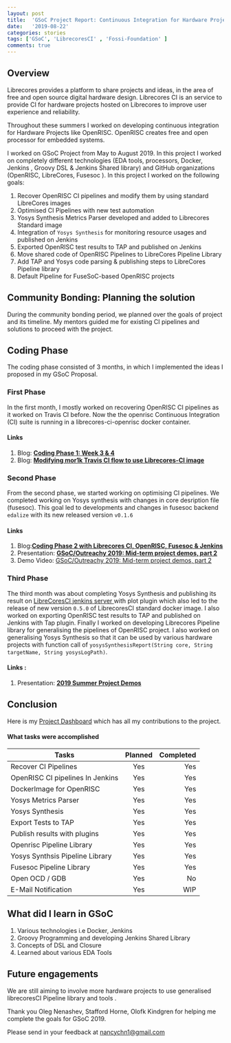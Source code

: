 ```yaml
---
layout: post
title:  'GSoC Project Report: Continuous Integration for Hardware Projects on LibreCores CI'
date:   '2019-08-22'
categories: stories
tags: ['GSoC', 'LibrecoresCI' , 'Fossi-Foundation' ]
comments: true
---
```

## Overview
Librecores provides a platform to share projects and ideas, in the area of free and open source digital hardware design. Librecores CI is an service to provide CI for hardware projects hosted on Librecores to improve user experience and reliability.

Throughout these summers I worked on developing continuous integration for Hardware Projects like OpenRISC. OpenRISC creates free and open processor for embedded systems.

I worked on GSoC Project from May to August 2019. In this project I worked on completely different technologies (EDA tools, processors, Docker, Jenkins , Groovy DSL & Jenkins Shared library) and GitHub organizations (OpenRISC, LibreCores, Fusesoc ). In this project I worked on the following goals:
1) Recover OpenRISC CI pipelines and modify them by using standard LibreCores images
2) Optimised CI Pipelines with new test automation
3) Yosys Synthesis Metrics Parser developed and added to Librecores Standard image 
4) Integration of `Yosys Synthesis` for monitoring resource usages and published on Jenkins
5) Exported OpenRISC test results to TAP and published on Jenkins  
6) Move shared code of OpenRISC Pipelines to LibreCores Pipeline Library
7) Add TAP and Yosys code parsing & publishing steps to LibreCores Pipeline library
8) Default Pipeline for FuseSoC-based OpenRISC projects



## Community Bonding: Planning the solution
During the community bonding period, we planned over the goals of project and its timeline. My mentors guided me for existing CI pipelines and solutions 
to proceed with the project.

 

## Coding Phase 
The coding phase consisted of 3 months, in which I implemented the ideas I proposed in my GSoC Proposal. 

### First Phase 
In the first month, I mostly worked on recovering OpenRISC CI pipelines as it worked on Travis CI before. Now the the openrisc Continuous Integration (CI) suite is running in a librecores-ci-openrisc docker container.
#### Links 
1) Blog: <a href = "http://nancychauhan.in/stories/2019/06/28/gsoc-week3_4/"><strong>Coding Phase 1: Week 3 & 4 </strong></a>
2) Blog: <a href = "http://nancychauhan.in/stories/2019/06/08/gsoc-week1_2/"><strong>Modifying mor1k Travis CI flow to use Librecores-CI image</strong></a> 
 

### Second Phase 
From the second phase, we started working on optimising CI pipelines. We completed working on Yosys synthesis with changes in core desription file (fusesoc). This goal 
led to developments and changes in fusesoc backend `edalize` with its new released version ``v0.1.6 ``
#### Links 
1) Blog:<a href = "http://nancychauhan.in/stories/2019/07/30/coding-phase2/"><strong>Coding Phase 2 with Librecores CI, OpenRISC, Fusesoc & Jenkins</strong></a> 
2) Presentation: <a href = "https://docs.google.com/presentation/d/1MyXM3xn0ZwbXyJpsaAi3q_CkBsdfXjbGQKcMuOk83i4/edit?usp=sharing"><strong>GSoC/Outreachy 2019: Mid-term project demos, part 2</strong></a>
3) Demo Video: <a href="https://www.youtube.com/watch?v=HlENuZZq7zc">GSoC/Outreachy 2019: Mid-term project demos, part 2</a>
### Third Phase 
The third  month was about completing Yosys Synthesis and publishing its result on <a href="https://ci.librecores.org/job/Projects/job/OpenRISC/">LibreCoresCI jenkins server </a> with plot plugin which also led to the release of new version ``0.5.0`` of LibrecoresCI standard docker image.
I also worked on exporting OpenRISC test results to TAP and published on Jenkins with Tap plugin. Finally I worked on developing Librecores Pipeline library for generalising the pipelines of OpenRISC project. 
I also worked on generalising Yosys Synthesis so that it can be used by various hardware projects with function call of ``yosysSynthesisReport(String core, String targetName, String yosysLogPath)``. 


#### Links :
1) Presentation: <a href = "https://docs.google.com/presentation/d/10GbtgTQwdoZqCfPv5hhXnVffNXPT8BeGNx0H5PJAJuw/edit?usp=sharing"><strong>2019 Summer Project Demos</strong></a>

## Conclusion 
Here is my <a href="https://github.com/orgs/librecores/projects/1">Project Dashboard</a> which has all my contributions to the project.

#### What tasks were accomplished 


| Tasks        | Planned       | Completed  |
| --------------------------------- |:-------------:| -----:|
| Recover CI Pipelines              | Yes | Yes |
| OpenRISC CI pipelines In Jenkins  | Yes | Yes |
| DockerImage for OpenRISC| Yes | Yes |
| Yosys Metrics Parser | Yes | Yes |
| Yosys Synthesis | Yes | Yes |
| Export Tests to TAP | Yes | Yes |
| Publish results with plugins| Yes | Yes |
| Openrisc Pipeline Library | Yes | Yes |
| Yosys Synthsis Pipeline Library | Yes | Yes |
| Fusesoc Pipeline Library | Yes | Yes |
| Open OCD / GDB| Yes | No |
| E-Mail Notification | Yes | WIP |



## What did I learn in GSoC
1) Various technologies i.e Docker, Jenkins 
1) Groovy Programming and developing Jenkins Shared Library
2) Concepts of DSL and Closure 
3) Learned about various EDA Tools 


## Future engagements
We are still aiming to involve more hardware projects to use generalised librecoresCI Pipeline library and tools .

Thank you Oleg Nenashev, Stafford Horne, Olofk Kindgren for helping me complete the goals for GSoC 2019.

Please send in your feedback at nancychn1@gmail.com
